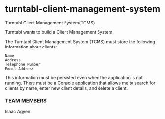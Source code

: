 # turntabl-client-management-system
Turntabl Client Management System(TCMS)

Turntabl wants to build a Client Management System.

The Turntabl Client Management System (TCMS) must store the following information about clients:

    Name
    Address
    Telephone Number
    Email Address

This information must be persisted even when the application is not running.
There must be a Console application that allows me to search for clients by name, enter new client details, and delete a client.

 ### TEAM MEMBERS
 Isaac Agyen

